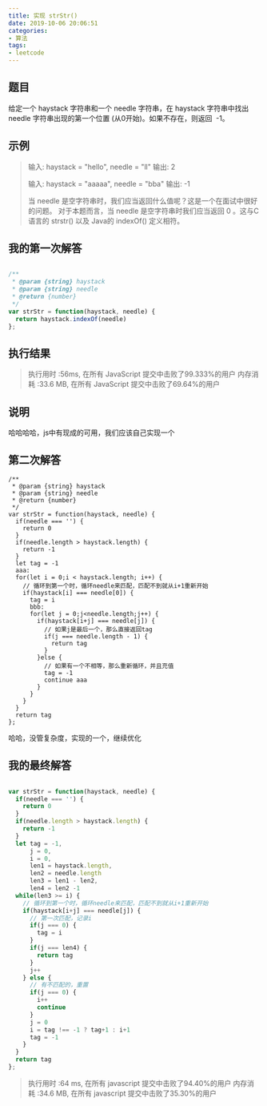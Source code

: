 ```yaml
---
title: 实现 strStr()
date: 2019-10-06 20:06:51
categories:
- 算法
tags:
- leetcode
---
```


## 题目

给定一个 haystack 字符串和一个 needle 字符串，在 haystack 字符串中找出 needle 字符串出现的第一个位置 (从0开始)。如果不存在，则返回  -1。

## 示例

> 输入: haystack = "hello", needle = "ll"
> 输出: 2
> 
> 输入: haystack = "aaaaa", needle = "bba"
> 输出: -1
> 
> 当 needle 是空字符串时，我们应当返回什么值呢？这是一个在面试中很好的问题。
> 对于本题而言，当 needle 是空字符串时我们应当返回 0 。这与C语言的 strstr() 以及 Java的 indexOf() 定义相符。


## 我的第一次解答

```javascript

/**
 * @param {string} haystack
 * @param {string} needle
 * @return {number}
 */
var strStr = function(haystack, needle) {
  return haystack.indexOf(needle)
};

```

##  执行结果

> 执行用时 :56ms, 在所有 JavaScript 提交中击败了99.333%的用户
> 内存消耗 :33.6 MB, 在所有 JavaScript 提交中击败了69.64%的用户

## 说明
哈哈哈哈，js中有现成的可用，我们应该自己实现一个

## 第二次解答

```
/**
 * @param {string} haystack
 * @param {string} needle
 * @return {number}
 */
var strStr = function(haystack, needle) {
  if(needle === '') {
    return 0
  }
  if(needle.length > haystack.length) {
    return -1
  }
  let tag = -1
  aaa:
  for(let i = 0;i < haystack.length; i++) {
    // 循环到第一个时，循环needle来匹配，匹配不到就从i+1重新开始
    if(haystack[i] === needle[0]) {
      tag = i
      bbb:
      for(let j = 0;j<needle.length;j++) {
        if(haystack[i+j] === needle[j]) {
          // 如果j是最后一个，那么直接返回tag
          if(j === needle.length - 1) {
            return tag
          }
        }else {
          // 如果有一个不相等，那么重新循环，并且充值
          tag = -1
          continue aaa
        }
      }
    }
  }
  return tag
};
```

哈哈，没管复杂度，实现的一个，继续优化

## 我的最终解答

```javascript

var strStr = function(haystack, needle) {
  if(needle === '') {
    return 0
  }
  if(needle.length > haystack.length) {
    return -1
  }
  let tag = -1,
      j = 0,
      i = 0,
      len1 = haystack.length,
      len2 = needle.length
      len3 = len1 - len2,
      len4 = len2 -1
  while(len3 >= i) {
    // 循环到第一个时，循环needle来匹配，匹配不到就从i+1重新开始
    if(haystack[i+j] === needle[j]) {
      // 第一次匹配，记录i
      if(j === 0) {
        tag = i
      }
      if(j === len4) {
        return tag
      }
      j++
    } else {
      // 有不匹配的，重置
      if(j === 0) {
        i++
        continue
      }
      j = 0
      i = tag !== -1 ? tag+1 : i+1
      tag = -1
    }
  }
  return tag
};

```

> 执行用时 :64 ms, 在所有 javascript 提交中击败了94.40%的用户
> 内存消耗 :34.6 MB, 在所有 javascript 提交中击败了35.30%的用户

